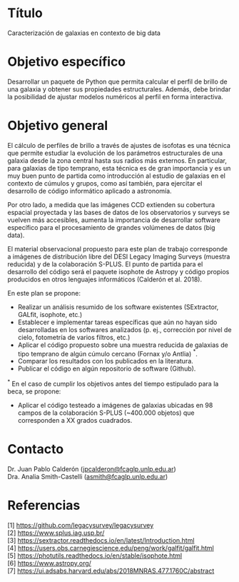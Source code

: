 # Título
Caracterización de galaxias en contexto de big data

# Objetivo específico
Desarrollar un paquete de Python que permita calcular el perfil de brillo de una galaxia y obtener sus propiedades estructurales. Además, debe brindar la posibilidad de ajustar modelos numéricos al perfil en forma interactiva. 

# Objetivo general
El cálculo de perfiles de brillo a través de ajustes de isofotas es una técnica que permite estudiar la evolución de los parámetros estructurales de una galaxia desde la zona central hasta sus radios más externos. En particular, para galaxias de tipo temprano, esta técnica es de gran importancia y es un muy buen punto de partida como introducción al estudio de galaxias en el contexto de cúmulos y grupos, como así también, para ejercitar el desarrollo de código informático aplicado a astronomía.

Por otro lado, a medida que las imágenes CCD extienden su cobertura espacial proyectada y las bases de datos de los observatorios y surveys se vuelven más accesibles, aumenta la importancia de desarrollar software específico para el procesamiento de grandes volúmenes de datos (big data).

El material observacional propuesto para este plan de trabajo corresponde a imágenes de distribución libre del DESI Legacy Imaging Surveys (muestra reducida) y de la colaboración S-PLUS. El punto de partida para el desarrollo del código será el paquete isophote de Astropy y código propios producidos en otros lenguajes informáticos (Calderón et al. 2018).

En este plan se propone: 
- Realizar un análisis resumido de los software existentes (SExtractor, GALfit, isophote, etc.)
- Establecer e implementar tareas específicas que aún no hayan sido desarrolladas en los softwares analizados (p. ej., corrección por nivel de cielo, fotometría de varios filtros, etc.)
- Aplicar el código propuesto sobre una muestra reducida de galaxias de tipo temprano de algún cúmulo cercano (Fornax y/o Antlia) $^{*}$.
- Comparar los resultados con los publicados en la literatura.
- Publicar el código en algún repositorio de software (Github). 

$^{*}$ En el caso de cumplir los objetivos antes del tiempo estipulado para la beca, se propone:
- Aplicar el código testeado a imágenes de galaxias ubicadas en 98 campos de la colaboración S-PLUS (~400.000 objetos) que corresponden a XX grados cuadrados.

# Contacto
Dr. Juan Pablo Calderón (jpcalderon@fcaglp.unlp.edu.ar) <br />
Dra. Analia Smith-Castelli (asmith@fcaglp.unlp.edu.ar)

# Referencias
[1] https://github.com/legacysurvey/legacysurvey <br />
[2] https://www.splus.iag.usp.br/  <br />
[3] https://sextractor.readthedocs.io/en/latest/Introduction.html  <br />
[4] https://users.obs.carnegiescience.edu/peng/work/galfit/galfit.html  <br />
[5] https://photutils.readthedocs.io/en/stable/isophote.html  <br />
[6] https://www.astropy.org/  <br />
[7] https://ui.adsabs.harvard.edu/abs/2018MNRAS.477.1760C/abstract  <br />
